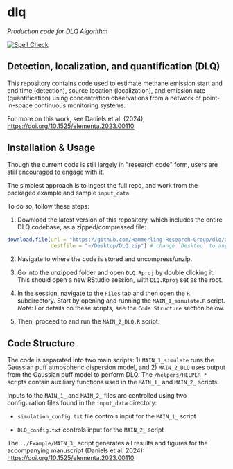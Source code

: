 # dlq
*Production code for DLQ Algorithm*

[![Spell Check](https://github.com/Hammerling-Research-Group/DLQ/actions/workflows/spellcheck.yml/badge.svg)](https://github.com/Hammerling-Research-Group/DLQ/actions/workflows/spellcheck.yml)

## Detection, localization, and quantification (DLQ) 

This repository contains code used to estimate methane emission start and end time (detection), source location (localization), and emission rate (quantification) using concentration observations from a network of point-in-space continuous monitoring systems. 

For more on this work, see Daniels et al. (2024), https://doi.org/10.1525/elementa.2023.00110

## Installation & Usage

Though the current code is still largely in "research code" form, users are still encouraged to engage with it. 

The simplest approach is to ingest the full repo, and work from the packaged example and sample `input_data`. 

To do so, follow these steps: 

1. Download the latest version of this repository, which includes the entire DLQ codebase, as a zipped/compressed file:

```r
download.file(url = "https://github.com/Hammerling-Research-Group/dlq/archive/refs/heads/main.zip", 
              destfile = "~/Desktop/DLQ.zip") # change `Desktop` to anywhere you'd like
```

2. Navigate to where the code is stored and uncompress/unzip.

3. Go into the unzipped folder and open `DLQ.Rproj` by double clicking it. This should open a new RStudio session, with `DLQ.Rproj` set as the root. 

4. In the session, navigate to the `Files` tab and then open the `R` subdirectory. Start by opening and running the `MAIN_1_simulate.R` script. *Note*: For details on these scripts, see the `Code Structure` section below. 

5. Then, proceed to and run the `MAIN_2_DLQ.R` script.   

## Code Structure

The code is separated into two main scripts: 1) `MAIN_1_simulate` runs the Gaussian puff atmospheric dispersion model, and 2) `MAIN_2_DLQ` uses output from the Gaussian puff model to perform DLQ. The `/helpers/HELPER_*` scripts contain auxiliary functions used in the `MAIN_1_` and `MAIN_2_` scripts.

Inputs to the `MAIN_1_` and `MAIN_2_` files are controlled using two configuration files found in the `input_data` directory:

  - `simulation_config.txt` file controls input for the `MAIN_1_` script

  - `DLQ_config.txt` controls input for the `MAIN_2_` script

The `../Example/MAIN_3_` script generates all results and figures for the accompanying manuscript (Daniels et al. 2024): https://doi.org/10.1525/elementa.2023.00110
